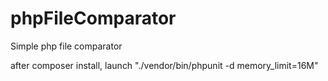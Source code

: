# phpFileComparator
Simple php file comparator

after composer install, launch 
"./vendor/bin/phpunit -d memory_limit=16M"
